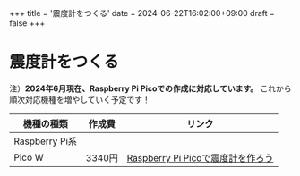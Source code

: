 +++
title = '震度計をつくる'
date = 2024-06-22T16:02:00+09:00
draft = false
+++

# 震度計をつくる

注）**2024年6月現在、Raspberry Pi Picoでの作成に対応しています。**
これから順次対応機種を増やしていく予定です！

|  機種の種類  |  作成費  |  リンク  |
| ---- | ---- |  ----  |
|  Raspberry Pi系  |
|  Pico W  |  3340円  |  [Raspberry Pi Picoで震度計を作ろう](raspi-pico)  |
